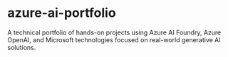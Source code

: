 # azure-ai-portfolio
A technical portfolio of hands-on projects using Azure AI Foundry, Azure OpenAI, and Microsoft technologies focused on real-world generative AI solutions.
